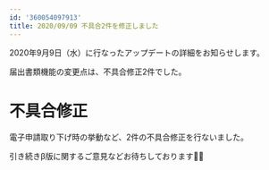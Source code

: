 ```yaml
---
id: '360054097913'
title: 2020/09/09 不具合2件を修正しました
---
```

2020年9月9日（水）に行なったアップデートの詳細をお知らせします。

届出書類機能の変更点は、不具合修正2件でした。

# 不具合修正

電子申請取り下げ時の挙動など、2件の不具合修正を行ないました。

引き続きβ版に関するご意見などお待ちしております🙇‍♂️
